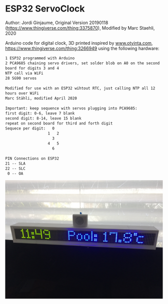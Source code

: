 # ESP32 ServoClock
Author: Jordi Ginjaume, Original Version 20190118 (https://www.thingiverse.com/thing:3375870), Modified by Marc Staehli, 2020

Arduino code for digital clock, 3D printed inspired by www.otvinta.com, https://www.thingiverse.com/thing:3266949 using the following hardware:

    1 ESP32 programmed with Arduino
    2 PCA9685 chaining servo drivers, set solder blob on A0 on the second board for digits 3 and 4
    NTP call via WiFi
    28 SG90 servos

    Modified for use with an ESP32 wihtout RTC, just calling NTP all 12 hours over WiFi
    Marc Stähli, modified April 2020

    Important: keep sequence with servos plugging into PCA9685:
    first digit: 0-6, leave 7 blank
    second digit: 8-14, leave 15 blank
    repeat on second board for third and forth digit
    Sequece per digit:   0
                       1   2
                         3
                       4   5
                         6

    PIN Connections on ESP32
    21 -- SLA
    22 -- SLC
     0 -- OA

[![LED matrix MQTT monitor](https://github.com/3KUdelta/MDparola_MQTT_monitor/blob/master/pictures/IMG_3180.JPG)](https://github.com/3KUdelta/MDparola_MQTT_monitor)

